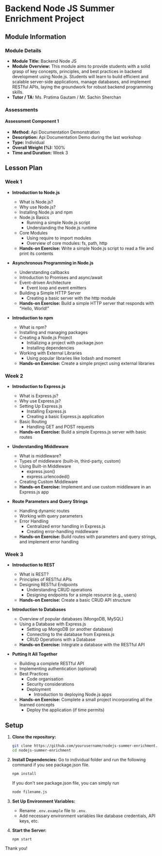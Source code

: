 # Backend Node JS Summer Enrichment Project

## Module Information

### Module Details

- **Module Title:** Backend Node JS
- **Module Overview:** This module aims to provide students with a solid grasp of key concepts, principles, and best practices in backend development using Node.js. Students will learn to build efficient and scalable server-side applications, manage databases, and implement RESTful APIs, laying the groundwork for robust backend programming skills.
- **Tutor / TA:** Ms. Pratima Gautam / Mr. Sachin Sherchan

### Assessments

#### Assessment Component 1

- **Method:** Api Documentation Demonstration
- **Description:** Api Documentation Demo during the last workshop
- **Type:** Individual
- **Overall Weight (%):** 100%
- **Time and Duration:** Week 3

## Lesson Plan

### Week 1

- **Introduction to Node.js**

  - What is Node.js?
  - Why use Node.js?
  - Installing Node.js and npm
  - Node.js Basics
    - Running a simple Node.js script
    - Understanding the Node.js runtime
  - Core Modules
    - Using require to import modules
    - Overview of core modules: fs, path, http
  - **Hands-on Exercise:** Write a simple Node.js script to read a file and print its contents

- **Asynchronous Programming in Node.js**

  - Understanding callbacks
  - Introduction to Promises and async/await
  - Event-driven Architecture
    - Event loop and event emitters
  - Building a Simple HTTP Server
    - Creating a basic server with the http module
  - **Hands-on Exercise:** Build a simple HTTP server that responds with "Hello, World!"

- **Introduction to npm**
  - What is npm?
  - Installing and managing packages
  - Creating a Node.js Project
    - Initializing a project with package.json
    - Installing dependencies
  - Working with External Libraries
    - Using popular libraries like lodash and moment
  - **Hands-on Exercise:** Create a simple project using external libraries

### Week 2

- **Introduction to Express.js**

  - What is Express.js?
  - Why use Express.js?
  - Setting Up Express.js
    - Installing Express.js
    - Creating a basic Express.js application
  - Basic Routing
    - Handling GET and POST requests
  - **Hands-on Exercise:** Build a simple Express.js server with basic routes

- **Understanding Middleware**

  - What is middleware?
  - Types of middleware (built-in, third-party, custom)
  - Using Built-in Middleware
    - express.json()
    - express.urlencoded()
  - Creating Custom Middleware
  - **Hands-on Exercise:** Implement and use custom middleware in an Express.js app

- **Route Parameters and Query Strings**
  - Handling dynamic routes
  - Working with query parameters
  - Error Handling
    - Centralized error handling in Express.js
    - Creating error-handling middleware
  - **Hands-on Exercise:** Build routes with parameters and query strings, and implement error handling

### Week 3

- **Introduction to REST**

  - What is REST?
  - Principles of RESTful APIs
  - Designing RESTful Endpoints
    - Understanding CRUD operations
    - Designing endpoints for a simple resource (e.g., users)
  - **Hands-on Exercise:** Create a basic CRUD API structure

- **Introduction to Databases**

  - Overview of popular databases (MongoDB, MySQL)
  - Using a Database with Express.js
    - Setting up MongoDB (or another database)
    - Connecting to the database from Express.js
    - CRUD Operations with a Database
  - **Hands-on Exercise:** Integrate a database with the RESTful API

- **Putting It All Together**
  - Building a complete RESTful API
  - Implementing authentication (optional)
  - Best Practices
    - Code organisation
    - Security considerations
    - Deployment
      - Introduction to deploying Node.js apps
  - **Hands-on Exercise:** Complete a small project incorporating all the learned concepts
    - Deploy the application (if time permits)

## Setup

1. **Clone the repository:**

   ```bash
   git clone https://github.com/yourusername/nodejs-summer-enrichment.git
   cd nodejs-summer-enrichment
   ```

2. **Install Dependencies:**
  Go to individual folder and run the following command if you see package.json file.

   ```bash
   npm install
   ```

    If you don't see package.json file, you can simply run

    ```bash
    node filename.js
    ```

3. **Set Up Environment Variables:**

   - Rename `.env.example` file to `.env`.
   - Add necessary environment variables like database credentials, API keys, etc.

4. **Start the Server:**

   ```bash
   npm start
   ```

Thank you!
